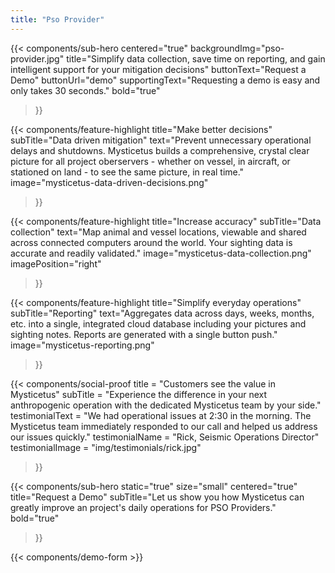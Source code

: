 ```yaml
---
title: "Pso Provider"
---
```


{{< components/sub-hero
	centered="true"
	backgroundImg="pso-provider.jpg"
	title="Simplify data collection, save time on reporting, and gain intelligent support for your mitigation decisions"
	buttonText="Request a Demo"
	buttonUrl="demo"
	supportingText="Requesting a demo is easy and only takes 30 seconds."
	bold="true"
>}}

{{< components/feature-highlight
	title="Make better decisions"
	subTitle="Data driven mitigation"
	text="Prevent unnecessary operational delays and shutdowns. Mysticetus builds a comprehensive, crystal clear picture for all project oberservers - whether on vessel, in aircraft, or stationed on land - to see the same picture, in real time."
	image="mysticetus-data-driven-decisions.png"
>}}

{{< components/feature-highlight
	title="Increase accuracy"
	subTitle="Data collection"
	text="Map animal and vessel locations, viewable and shared across connected computers around the world. Your sighting data is accurate and readily validated."
	image="mysticetus-data-collection.png"
	imagePosition="right"
>}}

{{< components/feature-highlight
	title="Simplify everyday operations"
	subTitle="Reporting"
	text="Aggregates data across days, weeks, months, etc. into a single, integrated cloud database including your pictures and sighting notes. Reports are generated with a single button push."
	image="mysticetus-reporting.png"
>}}

{{< components/social-proof 
	title = "Customers see the value in Mysticetus"
	subTitle = "Experience the difference in your next anthropogenic operation with the dedicated Mysticetus team by your side."
	testimonialText = "We had operational issues at 2:30 in the morning. The Mysticetus team immediately responded to our call and helped us address our issues quickly."
	testimonialName = "Rick, Seismic Operations Director"
	testimonialImage = "img/testimonials/rick.jpg"
>}}

{{< components/sub-hero
	static="true"
	size="small"
	centered="true"
	title="Request a Demo"
	subTitle="Let us show you how Mysticetus can greatly improve an project's daily operations for PSO Providers."
	bold="true"
>}}

{{< components/demo-form >}}
